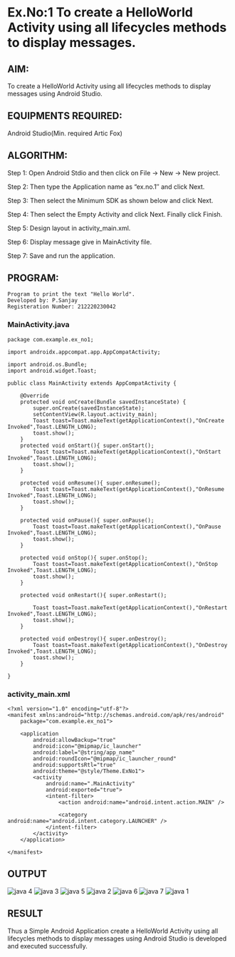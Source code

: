 # Ex.No:1 To create a HelloWorld Activity using all lifecycles methods to display messages.


## AIM:

To create a HelloWorld Activity using all lifecycles methods to display messages using Android Studio.

## EQUIPMENTS REQUIRED:

Android Studio(Min. required Artic Fox)

## ALGORITHM:

Step 1: Open Android Stdio and then click on File -> New -> New project.

Step 2: Then type the Application name as “ex.no.1″ and click Next. 

Step 3: Then select the Minimum SDK as shown below and click Next.

Step 4: Then select the Empty Activity and click Next. Finally click Finish.

Step 5: Design layout in activity_main.xml.

Step 6: Display message give in MainActivity file.

Step 7: Save and run the application.

## PROGRAM:
```
Program to print the text "Hello World".
Developed by: P.Sanjay
Registeration Number: 212220230042
````
### MainActivity.java
```
package com.example.ex_no1;

import androidx.appcompat.app.AppCompatActivity;

import android.os.Bundle;
import android.widget.Toast;

public class MainActivity extends AppCompatActivity {

    @Override
    protected void onCreate(Bundle savedInstanceState) {
        super.onCreate(savedInstanceState);
        setContentView(R.layout.activity_main);
        Toast toast=Toast.makeText(getApplicationContext(),"OnCreate Invoked",Toast.LENGTH_LONG);
        toast.show();
    }
    protected void onStart(){ super.onStart();
        Toast toast=Toast.makeText(getApplicationContext(),"OnStart Invoked",Toast.LENGTH_LONG);
        toast.show();
    }

    protected void onResume(){ super.onResume();
        Toast toast=Toast.makeText(getApplicationContext(),"OnResume Invoked",Toast.LENGTH_LONG);
        toast.show();
    }

    protected void onPause(){ super.onPause();
        Toast toast=Toast.makeText(getApplicationContext(),"OnPause Invoked",Toast.LENGTH_LONG);
        toast.show();
    }

    protected void onStop(){ super.onStop();
        Toast toast=Toast.makeText(getApplicationContext(),"OnStop Invoked",Toast.LENGTH_LONG);
        toast.show();
    }

    protected void onRestart(){ super.onRestart();

        Toast toast=Toast.makeText(getApplicationContext(),"OnRestart Invoked",Toast.LENGTH_LONG);
        toast.show();
    }

    protected void onDestroy(){ super.onDestroy();
        Toast toast=Toast.makeText(getApplicationContext(),"OnDestroy Invoked",Toast.LENGTH_LONG);
        toast.show();
    }

}
````
### activity_main.xml
```
<?xml version="1.0" encoding="utf-8"?>
<manifest xmlns:android="http://schemas.android.com/apk/res/android"
    package="com.example.ex_no1">

    <application
        android:allowBackup="true"
        android:icon="@mipmap/ic_launcher"
        android:label="@string/app_name"
        android:roundIcon="@mipmap/ic_launcher_round"
        android:supportsRtl="true"
        android:theme="@style/Theme.ExNo1">
        <activity
            android:name=".MainActivity"
            android:exported="true">
            <intent-filter>
                <action android:name="android.intent.action.MAIN" />

                <category android:name="android.intent.category.LAUNCHER" />
            </intent-filter>
        </activity>
    </application>

</manifest>

```

## OUTPUT

![java 4](https://user-images.githubusercontent.com/75235426/163915919-b66887c6-ead4-47d3-8ef9-adc3ddba0991.png)
![java 3](https://user-images.githubusercontent.com/75235426/163915871-131f8309-3a33-4752-a056-f1976323e5d5.png)
![java 5](https://user-images.githubusercontent.com/75235426/163915944-90929a17-14e9-48b6-9e4d-dc79fe1372f0.png)
![java 2](https://user-images.githubusercontent.com/75235426/163915833-7eb6b0fe-1579-474a-93cf-066468310dd6.png)
![java 6](https://user-images.githubusercontent.com/75235426/163915989-01f07cab-748c-4732-aa68-3376268a42a7.png)
![java 7](https://user-images.githubusercontent.com/75235426/163916020-ff5da073-31a0-4877-b8dd-128c3e45edff.png)
![java 1](https://user-images.githubusercontent.com/75235426/163915799-ccf8a502-8d70-4f06-b2e1-589b1ce4c610.png)

## RESULT
Thus a Simple Android Application create a HelloWorld Activity using all lifecycles methods to display messages using Android Studio is developed and executed successfully.



